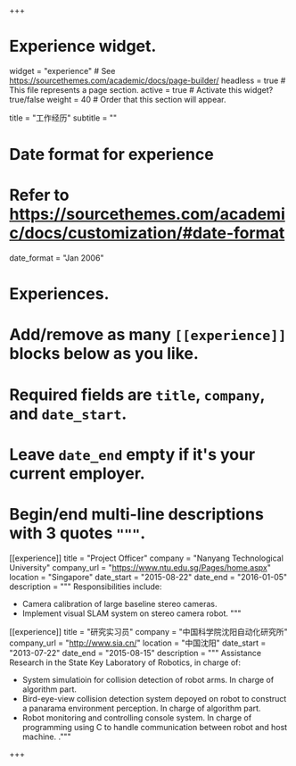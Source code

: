 +++
# Experience widget.
widget = "experience"  # See https://sourcethemes.com/academic/docs/page-builder/
headless = true  # This file represents a page section.
active = true  # Activate this widget? true/false
weight = 40  # Order that this section will appear.

title = "工作经历"
subtitle = ""

# Date format for experience
#   Refer to https://sourcethemes.com/academic/docs/customization/#date-format
date_format = "Jan 2006"

# Experiences.
#   Add/remove as many `[[experience]]` blocks below as you like.
#   Required fields are `title`, `company`, and `date_start`.
#   Leave `date_end` empty if it's your current employer.
#   Begin/end multi-line descriptions with 3 quotes `"""`.
[[experience]]
  title = "Project Officer"
  company = "Nanyang Technological University"
  company_url = "https://www.ntu.edu.sg/Pages/home.aspx"
  location = "Singapore"
  date_start = "2015-08-22"
  date_end = "2016-01-05"
  description = """
  Responsibilities include:
  
  * Camera calibration of large baseline stereo cameras.
  * Implement visual SLAM system on stereo camera robot.
  """

[[experience]]
  title = "研究实习员"
  company = "中国科学院沈阳自动化研究所"
  company_url = "http://www.sia.cn/"
  location = "中国沈阳"
  date_start = "2013-07-22"
  date_end = "2015-08-15"
  description = """
   Assistance Research in the State Key Laboratory of Robotics, in charge of:
  
   * System simulatioin for collision detection of robot arms. In charge of algorithm part.
   * Bird-eye-view collision detection system depoyed on robot to construct a panarama environment perception. In charge of algorithm part.
   * Robot monitoring and controlling console system. In charge of programming using C to handle communication between robot and host machine.
  ."""

+++

